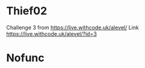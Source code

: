 # Thief02
Challenge 3 from https://live.withcode.uk/alevel/
Link https://live.withcode.uk/alevel/?id=3
# Nofunc
